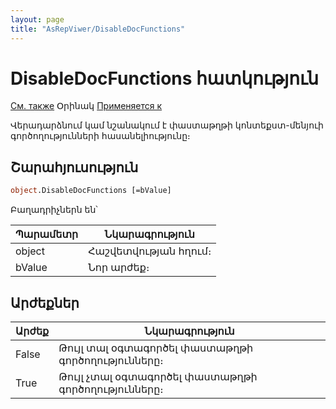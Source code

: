 ```yaml
---
layout: page
title: "AsRepViwer/DisableDocFunctions"
---
```



# DisableDocFunctions հատկություն
 
[См. также](../AsRepViewer.md) Օրինակ [Применяется к](../AsRepViewer.md) 

Վերադարձնում կամ նշանակում է փաստաթղթի կոնտեքստ-մենյուի գործողությունների հասանելիությունը։ 

## Շարահյուսություն

``` vb
object.DisableDocFunctions [=bValue] 
```


Բաղադրիչներն են՝ 


| Պարամետր | Նկարագրություն |
|--|--|
| object | Հաշվետվության հղում։  |
| bValue | Նոր արժեք։ |


## Արժեքներ

| Արժեք | Նկարագրություն |
|--|--|
| False | Թույլ տալ օգտագործել փաստաթղթի գործողությունները։  |
| True | Թույլ չտալ օգտագործել փաստաթղթի գործողությունները։ |

